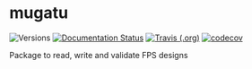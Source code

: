 # mugatu

![Versions](https://img.shields.io/badge/python->3.7-blue)
[![Documentation Status](https://readthedocs.org/projects/sdss-mugatu/badge/?version=latest)](https://mugatu.readthedocs.io/en/latest/#)
[![Travis (.org)](https://img.shields.io/travis/sdss/mugatu)](https://travis-ci.org/sdss/mugatu)
[![codecov](https://codecov.io/gh/sdss/mugatu/branch/main/graph/badge.svg)](https://codecov.io/gh/sdss/mugatu)

Package to read, write and validate FPS designs
